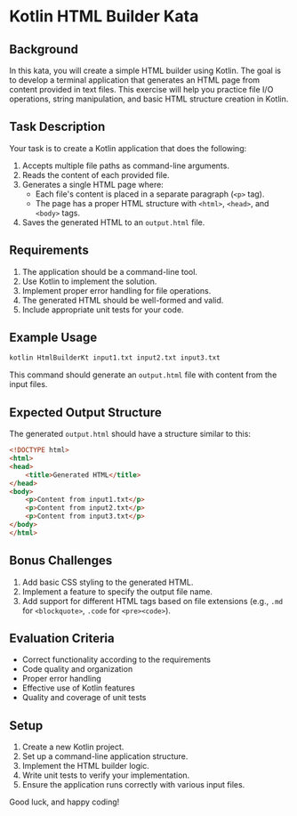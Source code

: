 # Kotlin HTML Builder Kata

## Background

In this kata, you will create a simple HTML builder using Kotlin. The goal is to develop a terminal application that generates an HTML page from content provided in text files. This exercise will help you practice file I/O operations, string manipulation, and basic HTML structure creation in Kotlin.

## Task Description

Your task is to create a Kotlin application that does the following:

1. Accepts multiple file paths as command-line arguments.
2. Reads the content of each provided file.
3. Generates a single HTML page where:
   - Each file's content is placed in a separate paragraph (`<p>` tag).
   - The page has a proper HTML structure with `<html>`, `<head>`, and `<body>` tags.
4. Saves the generated HTML to an `output.html` file.

## Requirements

1. The application should be a command-line tool.
2. Use Kotlin to implement the solution.
3. Implement proper error handling for file operations.
4. The generated HTML should be well-formed and valid.
5. Include appropriate unit tests for your code.

## Example Usage

```bash
kotlin HtmlBuilderKt input1.txt input2.txt input3.txt
```

This command should generate an `output.html` file with content from the input files.

## Expected Output Structure

The generated `output.html` should have a structure similar to this:

```html
<!DOCTYPE html>
<html>
<head>
    <title>Generated HTML</title>
</head>
<body>
    <p>Content from input1.txt</p>
    <p>Content from input2.txt</p>
    <p>Content from input3.txt</p>
</body>
</html>
```

## Bonus Challenges

1. Add basic CSS styling to the generated HTML.
2. Implement a feature to specify the output file name.
3. Add support for different HTML tags based on file extensions (e.g., `.md` for `<blockquote>`, `.code` for `<pre><code>`).

## Evaluation Criteria

- Correct functionality according to the requirements
- Code quality and organization
- Proper error handling
- Effective use of Kotlin features
- Quality and coverage of unit tests

## Setup

1. Create a new Kotlin project.
2. Set up a command-line application structure.
3. Implement the HTML builder logic.
4. Write unit tests to verify your implementation.
5. Ensure the application runs correctly with various input files.

Good luck, and happy coding!